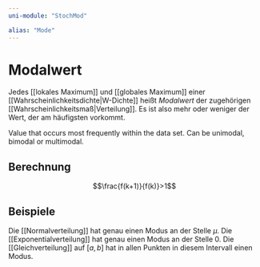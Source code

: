 ```yaml
---
uni-module: "StochMod"

alias: "Mode"
---
```


# Modalwert

Jedes [[lokales Maximum]] und [[globales Maximum]] einer [[Wahrscheinlichkeitsdichte|W-Dichte]] heißt _Modalwert_ der zugehörigen [[Wahrscheinlichkeitsmaß|Verteilung]].
Es ist also mehr oder weniger der Wert, der am häufigsten vorkommt.

Value that occurs most frequently within the data set.
Can be unimodal, bimodal or multimodal.

## Berechnung

$$\frac{f(k+1)}{f(k)}>1$$

## Beispiele

Die [[Normalverteilung]] hat genau einen Modus an der Stelle $\mu$.
Die [[Exponentialverteilung]] hat genau einen Modus an der Stelle $0$.
Die [[Gleichverteilung]] auf $[a,b]$ hat in allen Punkten in diesem Intervall einen Modus.
